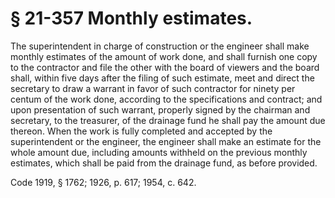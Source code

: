 # § 21-357 Monthly estimates.

<p>The superintendent in charge of construction or the engineer shall make monthly estimates of the amount of work done, and shall furnish one copy to the contractor and file the other with the board of viewers and the board shall, within five days after the filing of such estimate, meet and direct the secretary to draw a warrant in favor of such contractor for ninety per centum of the work done, according to the specifications and contract; and upon presentation of such warrant, properly signed by the chairman and secretary, to the treasurer, of the drainage fund he shall pay the amount due thereon. When the work is fully completed and accepted by the superintendent or the engineer, the engineer shall make an estimate for the whole amount due, including amounts withheld on the previous monthly estimates, which shall be paid from the drainage fund, as before provided.</p><p>Code 1919, § 1762; 1926, p. 617; 1954, c. 642.</p>